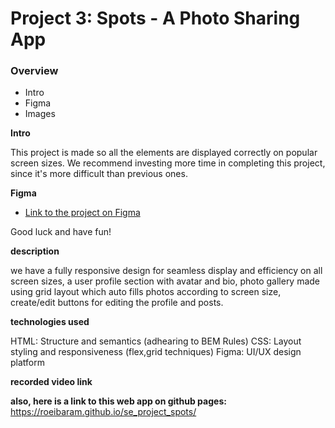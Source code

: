 # Project 3: Spots - A Photo Sharing App

### Overview

- Intro
- Figma
- Images

**Intro**

This project is made so all the elements are displayed correctly on popular screen sizes. We recommend investing more time in completing this project, since it's more difficult than previous ones.

**Figma**

- [Link to the project on Figma](https://www.figma.com/file/BBNm2bC3lj8QQMHlnqRsga/Sprint-3-Project-%E2%80%94-Spots?type=design&node-id=2%3A60&mode=design&t=afgNFybdorZO6cQo-1)

Good luck and have fun!

**description**

we have a fully responsive design for seamless display and efficiency on all screen sizes, a user profile section with avatar and bio, photo gallery made using grid layout which auto fills photos according to screen size, create/edit buttons for editing the profile and posts.

**technologies used**

HTML: Structure and semantics (adhearing to BEM Rules)
CSS: Layout styling and responsiveness (flex,grid techniques)
Figma: UI/UX design platform

**recorded video link**

**also, here is a link to this web app on github pages:**
https://roeibaram.github.io/se_project_spots/
